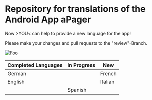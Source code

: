 # Repository for translations of the Android App aPager

Now >YOU< can help to provide a new language for the app!

Please make your changes and pull requests to the "review"-Branch. 


 [![Foo](https://play.google.com/intl/en_us/badges/images/badge_new.png)](https://play.google.com/store/apps/details?id=org.xcrypt.apager.android2&utm_source=global_co&utm_medium=prtnr&utm_content=Mar2515&utm_campaign=PartBadge&pcampaignid=MKT-Other-global-all-co-prtnr-py-PartBadge-Mar2515-1)

Completed Languages | In Progress | New
--------------------|-------------|-----
German | | French
English | | Italian
 | | Spanish
